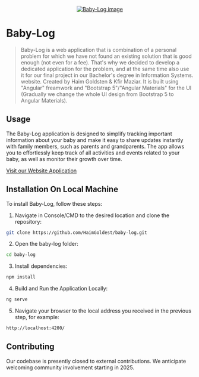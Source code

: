 <p align="center">
  <a href="https://baby-log-management.web.app">
    <img src="src/favicon.ico" alt="Baby-Log image">
  </a>
</p>

# Baby-Log
> Baby-Log is a web application that is combination of a personal problem for which we have not found an existing solution that is good enough (not even for a fee).
> That's why we decided to develop a dedicated application for the problem, and at the same time also use it for our final project in our Bachelor's degree in Information Systems.
> website. Created by Haim Goldsten & Kfir Maziar.
> It is built using "Angular" freamwork and "Bootstrap 5"/"Angular Materials" for the UI (Gradually we change the whole UI design from Bootstrap 5 to Angular Materials).

## Usage
The Baby-Log application is designed to simplify tracking important information about your baby and make it easy to share updates instantly with family members, such as parents and grandparents. 
The app allows you to effortlessly keep track of all activities and events related to your baby, as well as monitor their growth over time.

[Visit our Website Application](https://baby-log-management.web.app)

## Installation On Local Machine

To install Baby-Log, follow these steps:

1. Navigate in Console/CMD to the desired location and clone the repository:

```bash
git clone https://github.com/HaimGoldest/baby-log.git
```

2. Open the baby-log folder:

```bash
cd baby-log
```

3. Install dependencies:

```bash
npm install
```

4. Build and Run the Application Locally:

```bash
ng serve
```

5. Navigate your browser to the local address you received in the previous step, for example:

```bash
http://localhost:4200/
```

## Contributing

Our codebase is presently closed to external contributions. We anticipate welcoming community involvement starting in 2025.
